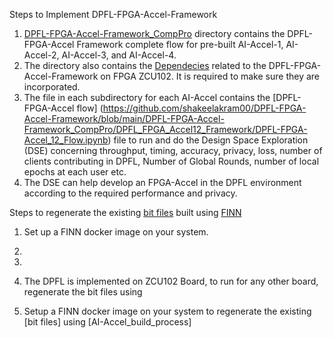 Steps to Implement DPFL-FPGA-Accel-Framework
1. [DPFL-FPGA-Accel-Framework_CompPro](https://github.com/shakeelakram00/DPFL-FPGA-Accel-Framework/tree/main/DPFL-FPGA-Accel-Framework_CompPro) directory contains the DPFL-FPGA-Accel Framework complete flow for pre-built AI-Accel-1, AI-Accel-2, AI-Accel-3, and AI-Accel-4.
2. The directory also contains the [Dependecies](https://github.com/shakeelakram00/DPFL-FPGA-Accel-Framework/blob/main/DPFL-FPGA-Accel-Framework_CompPro/Dependencies) related to the DPFL-FPGA-Accel-Framework on FPGA ZCU102. It is required to make sure they are incorporated.
3. The file in each subdirectory for each AI-Accel contains the [DPFL-FPGA-Accel flow] (https://github.com/shakeelakram00/DPFL-FPGA-Accel-Framework/blob/main/DPFL-FPGA-Accel-Framework_CompPro/DPFL_FPGA_Accel12_Framework/DPFL-FPGA-Accel_12_Flow.ipynb) file to run and do the Design Space Exploration (DSE) concerning throughput, timing, accuracy, privacy, loss, number of clients contributing in DPFL, Number of Global Rounds, number of local epochs at each user etc.
4. The DSE can help develop an FPGA-Accel in the DPFL environment according to the required performance and privacy.

Steps to regenerate the existing [bit files](https://github.com/shakeelakram00/DPFL-FPGA-Accel-Framework/tree/main/bitfiles) built using [FINN](https://github.com/Xilinx/finn)
1. Set up a FINN docker image on your system. 
2. 


6. 
7. The DPFL is implemented on ZCU102 Board, to run for any other board, regenerate the bit files using 
8. Setup a FINN docker image on your system to regenerate the existing [bit files] using [AI-Accel_build_process] 

